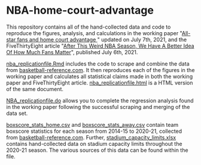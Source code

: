 # NBA-home-court-advantage

This repository contains all of the hand-collected data and code to reproduce the figures, analysis, and calculations in the working paper "[All-star fans and home court advantage
](https://www.aei.org/research-products/working-paper/all-star-fans-and-home-court-advantage/)" updated on July 7th, 2021, and the FiveThirtyEight article "[After This Weird NBA Season, We Have A Better Idea Of How Much Fans Matter](https://fivethirtyeight.com/features/after-this-weird-nba-season-we-have-a-better-idea-of-how-much-fans-matter/)", published July 6th, 2021.

[nba_replicationfile.Rmd](https://github.com/kieran-allsop/NBA-home-court-advantage/blob/main/nba_replicationfile.Rmd) includes the code to scrape and combine the data from [basketball-reference.com](https://www.basketball-reference.com/). It then reproduces each of the figures in the working paper and calculates all statistical claims made in both the working paper and FiveThirtyEight article. [nba_replicationfile.html](https://github.com/kieran-allsop/NBA-home-court-advantage/blob/main/nba_replicationfile.html) is a HTML version of the same document.

[NBA_replicationfile.do](https://github.com/kieran-allsop/NBA-home-court-advantage/blob/main/NBA_replicationfile.do) allows you to complete the regression analysis found in the working paper following the successful scraping and merging of the data set. 

[boxscore_stats_home.csv](https://github.com/kieran-allsop/NBA-home-court-advantage/blob/main/boxscore_stats_home.csv) and [boxscore_stats_away.csv](https://github.com/kieran-allsop/NBA-home-court-advantage/blob/main/boxscore_stats_away.csv) contain team boxscore statistics for each season from 2014-15 to 2020-21, collected from [basketball-reference.com](https://www.basketball-reference.com/). Further, [stadium_capacity_limits.xlsx](https://github.com/kieran-allsop/NBA-home-court-advantage/blob/main/stadium_capacity_limits.xlsx) contains hand-collected data on stadium capacity limits throughout the 2020-21 season. The various sources of this data can be found within the file.
